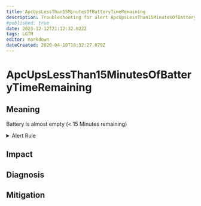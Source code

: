 ```yaml
---
title: ApcUpsLessThan15MinutesOfBatteryTimeRemaining
description: Troubleshooting for alert ApcUpsLessThan15MinutesOfBatteryTimeRemaining
#published: true
date: 2023-12-12T21:12:32.022Z
tags: LGTM
editor: markdown
dateCreated: 2020-04-10T18:32:27.079Z
---
```


# ApcUpsLessThan15MinutesOfBatteryTimeRemaining

## Meaning
[//]: # "Short paragraph that explains what the alert means"
Battery is almost empty (< 15 Minutes remaining)

<details>
  <summary>Alert Rule</summary>

  ```yaml
alert: ApcUpsLessThan15MinutesOfBatteryTimeRemaining
expr: apcupsd_battery_time_left_seconds < 900
for: 0m
labels:
    severity: critical
annotations:
    summary: APC UPS Less than 15 Minutes of battery time remaining (instance {{ $labels.instance }})
    description: |-
        Battery is almost empty (< 15 Minutes remaining)
          VALUE = {{ $value }}
          LABELS = {{ $labels }}
    runbook: https://github.com/srerun/prometheus-alerts/content/runbooks/ApcUpsLessThan15MinutesOfBatteryTimeRemaining

  ```
</details>


## Impact
[//]: # "What could / will happen if the alert is not addressed"



## Diagnosis
[//]: # "Steps to take to identify the cause of the problem"



## Mitigation
[//]: # "The steps necessary to resolve the alert"
